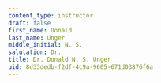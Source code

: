 ```yaml
---
content_type: instructor
draft: false
first_name: Donald
last_name: Unger
middle_initial: N. S.
salutation: Dr.
title: Dr. Donald N. S. Unger
uid: 8d33dedb-f2df-4c9a-9605-671d03876f6a
---
```

